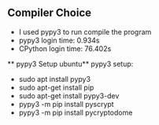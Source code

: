 **Compiler Choice**
-
 - I used pypy3 to run compile the program
 - pypy3 login time: 0.934s
 - CPython login time: 76.402s
 
 ** pypy3 Setup ubuntu**
 pypy3 setup:
 - sudo apt install pypy3
 - sudo apt-get install pip
 - sudo apt-get install pypy3-dev
 - pypy3 -m pip install pyscrypt
 - pypy3 -m pip install pycryptodome

